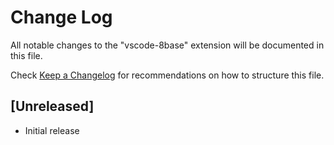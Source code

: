 # Change Log

All notable changes to the "vscode-8base" extension will be documented in this file.

Check [Keep a Changelog](http://keepachangelog.com/) for recommendations on how to structure this file.

## [Unreleased]

- Initial release